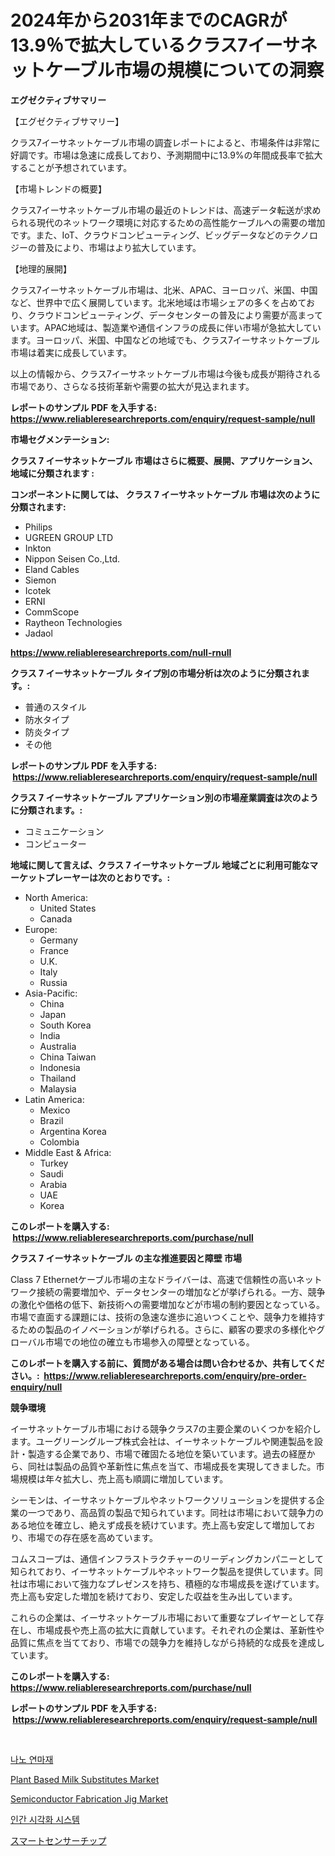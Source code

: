 <p><h1>2024年から2031年までのCAGRが13.9％で拡大しているクラス7イーサネットケーブル市場の規模についての洞察</h1></p><p><strong>エグゼクティブサマリー</strong></p>
<p><p>【エグゼクティブサマリー】</p><p>クラス7イーサネットケーブル市場の調査レポートによると、市場条件は非常に好調です。市場は急速に成長しており、予測期間中に13.9%の年間成長率で拡大することが予想されています。</p><p>【市場トレンドの概要】</p><p>クラス7イーサネットケーブル市場の最近のトレンドは、高速データ転送が求められる現代のネットワーク環境に対応するための高性能ケーブルへの需要の増加です。また、IoT、クラウドコンピューティング、ビッグデータなどのテクノロジーの普及により、市場はより拡大しています。</p><p>【地理的展開】</p><p>クラス7イーサネットケーブル市場は、北米、APAC、ヨーロッパ、米国、中国など、世界中で広く展開しています。北米地域は市場シェアの多くを占めており、クラウドコンピューティング、データセンターの普及により需要が高まっています。APAC地域は、製造業や通信インフラの成長に伴い市場が急拡大しています。ヨーロッパ、米国、中国などの地域でも、クラス7イーサネットケーブル市場は着実に成長しています。</p><p>以上の情報から、クラス7イーサネットケーブル市場は今後も成長が期待される市場であり、さらなる技術革新や需要の拡大が見込まれます。</p></p>
<p><strong>レポートのサンプル PDF を入手する: <a href="https://www.reliableresearchreports.com/enquiry/request-sample/null">https://www.reliableresearchreports.com/enquiry/request-sample/null</a></strong></p>
<p><strong>市場セグメンテーション:</strong></p>
<p><strong> クラス 7 イーサネットケーブル 市場はさらに概要、展開、アプリケーション、地域に分類されます :</strong></p>
<p><strong>コンポーネントに関しては、 クラス 7 イーサネットケーブル 市場は次のように分類されます: &nbsp;</strong></p>
<p><ul><li>Philips</li><li>UGREEN GROUP LTD</li><li>Inkton</li><li>Nippon Seisen Co.,Ltd.</li><li>Eland Cables</li><li>Siemon</li><li>Icotek</li><li>ERNI</li><li>CommScope</li><li>Raytheon Technologies</li><li>Jadaol</li></ul></p>
<p><strong><a href="https://www.reliableresearchreports.com/null-rnull">https://www.reliableresearchreports.com/null-rnull</a></strong></p>
<p><strong> クラス 7 イーサネットケーブル タイプ別の市場分析は次のように分類されます。:</strong></p>
<p><ul><li>普通のスタイル</li><li>防水タイプ</li><li>防炎タイプ</li><li>その他</li></ul></p>
<p><strong>レポートのサンプル PDF を入手する: &nbsp;<a href="https://www.reliableresearchreports.com/enquiry/request-sample/null">https://www.reliableresearchreports.com/enquiry/request-sample/null</a></strong></p>
<p><strong> クラス 7 イーサネットケーブル アプリケーション別の市場産業調査は次のように分類されます。:</strong></p>
<p><ul><li>コミュニケーション</li><li>コンピューター</li></ul></p>
<p><strong>地域に関して言えば、クラス 7 イーサネットケーブル 地域ごとに利用可能なマーケットプレーヤーは次のとおりです。:</strong></p>
<p><ul>
    <li>
        North America:
        <ul>
            <li>United States</li>
            <li>Canada</li>
        </ul>
    </li>
    <li>
        Europe:
        <ul>
            <li>Germany</li>
            <li>France</li>
            <li>U.K.</li>
            <li>Italy</li>
            <li>Russia</li>
        </ul>
    </li>
    <li>
        Asia-Pacific:
        <ul>
            <li>China</li>
            <li>Japan</li>
            <li>South Korea</li>
            <li>India</li>
            <li>Australia</li>
            <li>China Taiwan</li>
            <li>Indonesia</li>
            <li>Thailand</li>
            <li>Malaysia</li>
        </ul>
    </li>
    <li>
        Latin America:
        <ul>
            <li>Mexico</li>
            <li>Brazil</li>
            <li>Argentina Korea</li>
            <li>Colombia</li>
        </ul>
    </li>
    <li>
        Middle East & Africa:
        <ul>
            <li>Turkey</li>
            <li>Saudi</li>
            <li>Arabia</li>
            <li>UAE</li>
            <li>Korea</li>
        </ul>
    </li>
    </ul></p>
<p><strong>このレポートを購入する: &nbsp;<a href="https://www.reliableresearchreports.com/purchase/null">https://www.reliableresearchreports.com/purchase/null</a></strong></p>
<p><strong>クラス 7 イーサネットケーブル の主な推進要因と障壁 市場</strong></p>
<p><p>Class 7 Ethernetケーブル市場の主なドライバーは、高速で信頼性の高いネットワーク接続の需要増加や、データセンターの増加などが挙げられる。一方、競争の激化や価格の低下、新技術への需要増加などが市場の制約要因となっている。市場で直面する課題には、技術の急速な進歩に追いつくことや、競争力を維持するための製品のイノベーションが挙げられる。さらに、顧客の要求の多様化やグローバル市場での地位の確立も市場参入の障壁となっている。</p></p>
<p><strong>このレポートを購入する前に、質問がある場合は問い合わせるか、共有してください。:&nbsp; <a href="https://www.reliableresearchreports.com/enquiry/pre-order-enquiry/null">https://www.reliableresearchreports.com/enquiry/pre-order-enquiry/null</a></strong></p>
<p><strong>競争環境</strong></p>
<p><p>イーサネットケーブル市場における競争クラス7の主要企業のいくつかを紹介します。ユーグリーングループ株式会社は、イーサネットケーブルや関連製品を設計・製造する企業であり、市場で確固たる地位を築いています。過去の経歴から、同社は製品の品質や革新性に焦点を当て、市場成長を実現してきました。市場規模は年々拡大し、売上高も順調に増加しています。</p><p>シーモンは、イーサネットケーブルやネットワークソリューションを提供する企業の一つであり、高品質の製品で知られています。同社は市場において競争力のある地位を確立し、絶えず成長を続けています。売上高も安定して増加しており、市場での存在感を高めています。</p><p>コムスコープは、通信インフラストラクチャーのリーディングカンパニーとして知られており、イーサネットケーブルやネットワーク製品を提供しています。同社は市場において強力なプレゼンスを持ち、積極的な市場成長を遂げています。売上高も安定した増加を続けており、安定した収益を生み出しています。</p><p>これらの企業は、イーサネットケーブル市場において重要なプレイヤーとして存在し、市場成長や売上高の拡大に貢献しています。それぞれの企業は、革新性や品質に焦点を当てており、市場での競争力を維持しながら持続的な成長を達成しています。</p></p>
<p><strong>このレポートを購入する: &nbsp; <a href="https://www.reliableresearchreports.com/purchase/null">https://www.reliableresearchreports.com/purchase/null</a></strong></p>
<p><strong>レポートのサンプル PDF を入手する: &nbsp;<a href="https://www.reliableresearchreports.com/enquiry/request-sample/null">https://www.reliableresearchreports.com/enquiry/request-sample/null</a></strong><strong></strong></p>
<p>&nbsp;</p>
<p><p><a href="https://github.com/raap8632/Market-Research-Report-List-1/blob/main/3388868108597.md">나노 연마재</a></p><p><a href="https://issuu.com/reportprime-2/docs/plant-based-milk-substitutes-market-size-2030.pptx">Plant Based Milk Substitutes Market</a></p><p><a href="https://github.com/jsmusil/Market-Research-Report-List-3/blob/main/semiconductor-fabrication-jig-market.md">Semiconductor Fabrication Jig Market</a></p><p><a href="https://github.com/AlbertotDouglas44367/Market-Research-Report-List-2/blob/main/9997381108596.md">인간 시각화 시스템</a></p><p><a href="https://github.com/andym141978/Market-Research-Report-List-1/blob/main/5119153122858.md">スマートセンサーチップ</a></p></p>